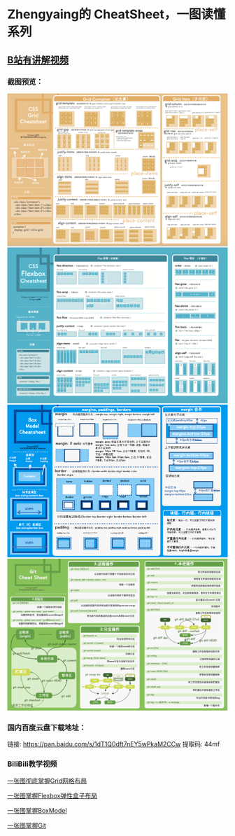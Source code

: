 # Zhengyaing的 CheatSheet，一图读懂系列

## [B站有讲解视频](https://space.bilibili.com/503792864) 

### 截图预览：

![](image/grid.png)
![](image/flexbox.png)
![](image/boxmodel.png)
![](image/git.png)

### 国内百度云盘下载地址：

链接: https://pan.baidu.com/s/1dT1Q0dft7nEY5wPkaM2CCw 提取码: 44mf 

### BiliBili教学视频

[一张图彻底掌握Grid网格布局](https://www.bilibili.com/video/BV1jA411h7sy/)

[一张图掌握Flexbox弹性盒子布局](https://www.bilibili.com/video/BV1K64y1u7eb/)

[一张图掌握BoxModel](https://www.bilibili.com/video/BV1ni4y1t7jK/)

[一张图掌握Git](https://www.bilibili.com/video/BV1AZ4y1x7Do/)